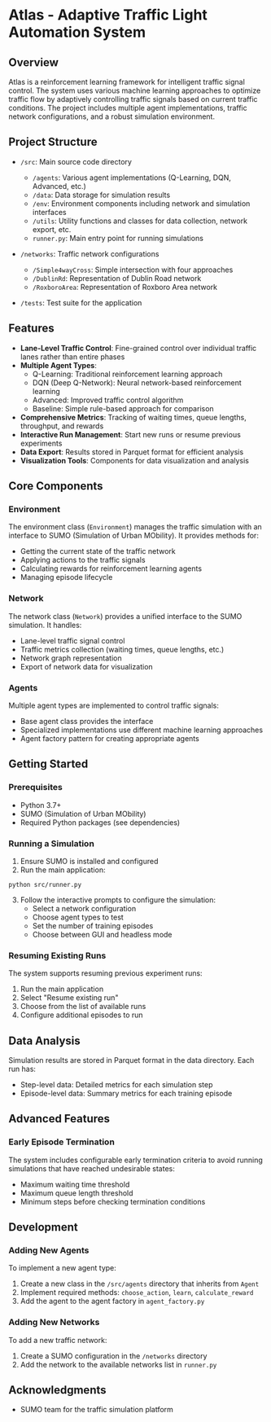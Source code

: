 # Atlas - Adaptive Traffic Light Automation System

## Overview

Atlas is a reinforcement learning framework for intelligent traffic signal control. The system uses various machine learning approaches to optimize traffic flow by adaptively controlling traffic signals based on current traffic conditions. The project includes multiple agent implementations, traffic network configurations, and a robust simulation environment.

## Project Structure

- `/src`: Main source code directory
  - `/agents`: Various agent implementations (Q-Learning, DQN, Advanced, etc.)
  - `/data`: Data storage for simulation results
  - `/env`: Environment components including network and simulation interfaces
  - `/utils`: Utility functions and classes for data collection, network export, etc.
  - `runner.py`: Main entry point for running simulations

- `/networks`: Traffic network configurations
  - `/Simple4wayCross`: Simple intersection with four approaches
  - `/DublinRd`: Representation of Dublin Road network
  - `/RoxboroArea`: Representation of Roxboro Area network

- `/tests`: Test suite for the application

## Features

- **Lane-Level Traffic Control**: Fine-grained control over individual traffic lanes rather than entire phases
- **Multiple Agent Types**:
  - Q-Learning: Traditional reinforcement learning approach
  - DQN (Deep Q-Network): Neural network-based reinforcement learning
  - Advanced: Improved traffic control algorithm
  - Baseline: Simple rule-based approach for comparison
- **Comprehensive Metrics**: Tracking of waiting times, queue lengths, throughput, and rewards
- **Interactive Run Management**: Start new runs or resume previous experiments
- **Data Export**: Results stored in Parquet format for efficient analysis
- **Visualization Tools**: Components for data visualization and analysis

## Core Components

### Environment

The environment class (`Environment`) manages the traffic simulation with an interface to SUMO (Simulation of Urban MObility). It provides methods for:
- Getting the current state of the traffic network
- Applying actions to the traffic signals
- Calculating rewards for reinforcement learning agents
- Managing episode lifecycle

### Network

The network class (`Network`) provides a unified interface to the SUMO simulation. It handles:
- Lane-level traffic signal control
- Traffic metrics collection (waiting times, queue lengths, etc.)
- Network graph representation
- Export of network data for visualization

### Agents

Multiple agent types are implemented to control traffic signals:
- Base agent class provides the interface
- Specialized implementations use different machine learning approaches
- Agent factory pattern for creating appropriate agents

## Getting Started

### Prerequisites

- Python 3.7+
- SUMO (Simulation of Urban MObility)
- Required Python packages (see dependencies)

### Running a Simulation

1. Ensure SUMO is installed and configured
2. Run the main application:
```
python src/runner.py
```
3. Follow the interactive prompts to configure the simulation:
   - Select a network configuration
   - Choose agent types to test
   - Set the number of training episodes
   - Choose between GUI and headless mode

### Resuming Existing Runs

The system supports resuming previous experiment runs:
1. Run the main application
2. Select "Resume existing run"
3. Choose from the list of available runs
4. Configure additional episodes to run

## Data Analysis

Simulation results are stored in Parquet format in the data directory. Each run has:
- Step-level data: Detailed metrics for each simulation step
- Episode-level data: Summary metrics for each training episode

## Advanced Features

### Early Episode Termination

The system includes configurable early termination criteria to avoid running simulations that have reached undesirable states:
- Maximum waiting time threshold
- Maximum queue length threshold
- Minimum steps before checking termination conditions

## Development

### Adding New Agents

To implement a new agent type:
1. Create a new class in the `/src/agents` directory that inherits from `Agent`
2. Implement required methods: `choose_action`, `learn`, `calculate_reward`
3. Add the agent to the agent factory in `agent_factory.py`

### Adding New Networks

To add a new traffic network:
1. Create a SUMO configuration in the `/networks` directory
2. Add the network to the available networks list in `runner.py`


## Acknowledgments

- SUMO team for the traffic simulation platform
